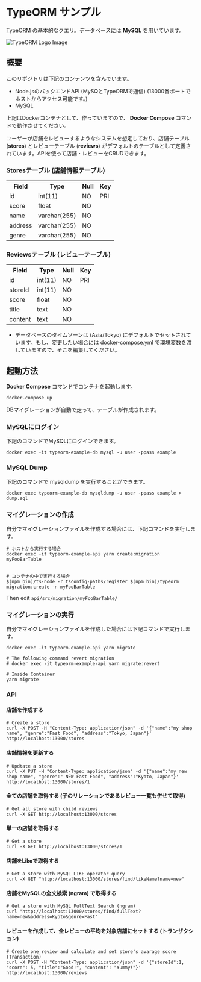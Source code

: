 # TypeORM サンプル

[TypeORM](https://typeorm.io/) の基本的なクエリ。データベースには __MySQL__ を用いています。

![TypeORM Logo Image](https://user-images.githubusercontent.com/3450879/82937367-050ae900-9fcb-11ea-9371-8cd0c4bf77a0.png)


## 概要

このリポジトリは下記のコンテンツを含んでいます。

* Node.jsのバックエンドAPI (MySQとTypeORMで通信) (13000番ポートでホストからアクセス可能です。)
* MySQL

上記はDockerコンテナとして、作っていますので、 __Docker Compose__ コマンドで動作させてください。


ユーザーが店舗をレビューするようなシステムを想定しており、店舗テーブル (__stores__) とレビューテーブル (__reviews__) がデフォルトのテーブルとして定義されています。APIを使って店舗・レビューをCRUDできます。

### Storesテーブル (店舗情報テーブル)

<table>
  <tr>
    <th>Field</th>
    <th>Type</th>
    <th>Null</th>        
    <th>Key</th>
  </tr>
  <tr>
    <td>id</td>
    <td>int(11)</td>
    <td>NO</td>        
    <td>PRI</td>
  </tr>  
  <tr>
    <td>score</td>
    <td>float</td>
    <td>NO</td>        
    <td></td>
  </tr>  
  <tr>
    <td>name</td>
    <td>varchar(255)</td>
    <td>NO</td>        
    <td></td>
  </tr>  
  <tr>
    <td>address</td>
    <td>varchar(255)</td>
    <td>NO</td>        
    <td></td>
  </tr>  
  <tr>
    <td>genre</td>
    <td>varchar(255)</td>
    <td>NO</td>        
    <td></td>
  </tr>
</table>


### Reviewsテーブル (レビューテーブル)


<table>
  <tr>
    <th>Field</th>
    <th>Type</th>
    <th>Null</th>        
    <th>Key</th>
  </tr>
  <tr>
    <td>id</td>
    <td>int(11)</td>
    <td>NO</td>        
    <td>PRI</td>
  </tr>  
  <tr>
    <td>storeId</td>
    <td>int(11)</td>
    <td>NO</td>
    <td></td>
  </tr>  
  <tr>
    <td>score</td>
    <td>float</td>
    <td>NO</td>        
    <td></td>
  </tr>  
  <tr>
    <td>title</td>
    <td>text</td>
    <td>NO</td>        
    <td></td>
  </tr>  
  <tr>
    <td>content</td>
    <td>text</td>
    <td>NO</td>        
    <td></td>
  </tr>
</table>


* データベースのタイムゾーンは (Asia/Tokyo) にデフォルトでセットされています。もし、変更したい場合には docker-compose.yml で環境変数を渡していますので、そこを編集してください。 


## 起動方法

__Docker Compose__ コマンドでコンテナを起動します。


```
docker-compose up
```

DBマイグレーションが自動で走って、テーブルが作成されます。


### MySQLにログイン

下記のコマンドでMySQLにログインできます。

```
docker exec -it typeorm-example-db mysql -u user -ppass example
```


### MySQL Dump

下記のコマンドで mysqldump を実行することができます。

```
docker exec typeorm-example-db mysqldump -u user -ppass example > dump.sql
```


### マイグレーションの作成

自分でマイグレーションファイルを作成する場合には、下記コマンドを実行します。

```
# ホストから実行する場合
docker exec -it typeorm-example-api yarn create:migration myFooBarTable


# コンテナの中で実行する場合
$(npm bin)/ts-node -r tsconfig-paths/register $(npm bin)/typeorm migration:create -n myFooBarTable
```

Then edit `api/src/migration/myFooBarTable/` 


### マイグレーションの実行

自分でマイグレーションファイルを作成した場合には下記コマンドで実行します。

```
docker exec -it typeorm-example-api yarn migrate

# The following command revert migration
# docker exec -it typeorm-example-api yarn migrate:revert

# Inside Container
yarn migrate
```

### API


#### 店舗を作成する

```
# Create a store
curl -X POST -H "Content-Type: application/json" -d '{"name":"my shop name", "genre":"Fast Food", "address":"Tokyo, Japan"}' http://localhost:13000/stores
```

#### 店舗情報を更新する

```
# Updtate a store
curl -X PUT -H "Content-Type: application/json" -d '{"name":"my new shop name", "genre":" NEW Fast Food", "address":"Kyoto, Japan"}' http://localhost:13000/stores/1
```

#### 全ての店舗を取得する (子のリレーションであるレビュー一覧も併せて取得)

```
# Get all store with child reviews
curl -X GET http://localhost:13000/stores 
```

#### 単一の店舗を取得する

```
# Get a store
curl -X GET http://localhost:13000/stores/1
```

#### 店舗をLikeで取得する

```
# Get a store with MySQL LIKE operator query
curl -X GET "http://localhost:13000/stores/find/likeName?name=new"
```

#### 店舗をMySQLの全文検索 (ngram) で取得する

```
# Get a store with MySQL FullText Search (ngram)
curl "http://localhost:13000/stores/find/fullText?name=new&address=Kyoto&genre=Fast"
```


#### レビューを作成して、全レビューの平均を対象店舗にセットする (トランザクション)

```
# Create one review and calculate and set store's avarage score (Transaction)
curl -X POST -H "Content-Type: application/json" -d '{"storeId":1, "score": 5, "title":"Good!", "content": "Yummy!"}' http://localhost:13000/reviews
```

